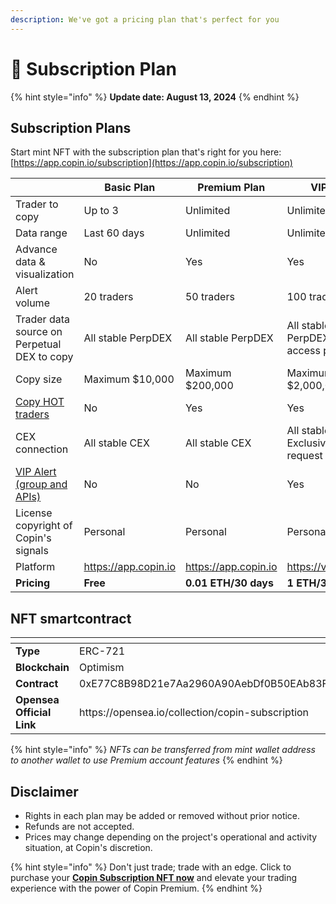 ```yaml
---
description: We've got a pricing plan that's perfect for you
---
```


# 👑 Subscription Plan

{% hint style="info" %}
**Update date: August 13, 2024**&#x20;
{% endhint %}

## Subscription Plans&#x20;

Start mint NFT with the subscription plan that's right for you here: [https://app.copin.io/subscription](https://app.copin.io/subscription)

<table><thead><tr><th width="214"></th><th>Basic Plan</th><th>Premium Plan</th><th>VIP Plan</th></tr></thead><tbody><tr><td>Trader to copy</td><td>Up to 3</td><td>Unlimited</td><td>Unlimited</td></tr><tr><td>Data range</td><td>Last 60 days</td><td>Unlimited</td><td>Unlimited</td></tr><tr><td>Advance data &#x26; visualization</td><td>No</td><td>Yes</td><td>Yes</td></tr><tr><td>Alert volume</td><td>20 traders</td><td>50 traders</td><td>100 traders</td></tr><tr><td>Trader data source on Perpetual DEX to copy</td><td>All stable PerpDEX</td><td>All stable PerpDEX</td><td>All stable PerpDEX &#x26; early access perpDEX</td></tr><tr><td>Copy size</td><td>Maximum $10,000</td><td>Maximum $200,000</td><td>Maximum $2,000,000</td></tr><tr><td><a data-footnote-ref href="#user-content-fn-1">Copy HOT traders</a></td><td>No</td><td>Yes</td><td>Yes</td></tr><tr><td>CEX connection</td><td>All stable CEX</td><td>All stable CEX</td><td>All stable CEX &#x26; Exclusive CEX request</td></tr><tr><td><a data-footnote-ref href="#user-content-fn-2">VIP Alert (group and APIs)</a></td><td>No</td><td>No</td><td>Yes</td></tr><tr><td>License copyright of Copin's signals</td><td>Personal</td><td>Personal</td><td>Personal</td></tr><tr><td>Platform</td><td><a href="https://app.copin.io/">https://app.copin.io</a></td><td><a href="https://app.copin.io/">https://app.copin.io</a></td><td><a href="https://vip.copin.io">https://vip.copin.io</a></td></tr><tr><td><strong>Pricing</strong></td><td><strong>Free</strong></td><td><strong>0.01 ETH/30 days</strong></td><td><strong>1 ETH/30 days</strong></td></tr></tbody></table>

## **NFT smartcontract**

<table data-header-hidden><thead><tr><th width="240"></th><th></th></tr></thead><tbody><tr><td><strong>Type</strong></td><td>ERC-721</td></tr><tr><td><strong>Blockchain</strong></td><td>Optimism</td></tr><tr><td><strong>Contract</strong></td><td>0xE77C8B98D21e7Aa2960A90AebDf0B50EAb83Ff55</td></tr><tr><td><strong>Opensea Official Link</strong></td><td>https://opensea.io/collection/copin-subscription</td></tr></tbody></table>

{% hint style="info" %}
_NFTs can be transferred from mint wallet address to another wallet to use Premium account features_
{% endhint %}

## Disclaimer

* Rights in each plan may be added or removed without prior notice.
* Refunds are not accepted.
* Prices may change depending on the project's operational and activity situation, at Copin's discretion.

{% hint style="info" %}
Don't just trade; trade with an edge. Click to purchase your [**Copin Subscription NFT now**](https://app.copin.io/subscription) and elevate your trading experience with the power of Copin Premium.
{% endhint %}

[^1]: Hot trader is trader has more than 10 copiers are following

[^2]: You will receive alerts when MM/insider trader/whale trader ... trading
